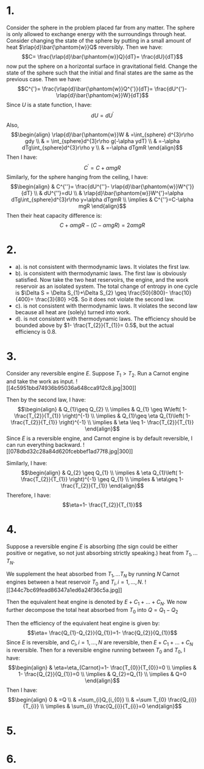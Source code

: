 # 1.
Consider the sphere in the problem placed far from any matter. The sphere is only allowed to exchange energy with the surroundings through heat. Consider changing the state of the sphere by putting in a small amount of heat $\rlap{d}\bar{\phantom{w}}Q$ reversibly. Then we have:
$$C= \frac{\rlap{d}\bar{\phantom{w}}Q}{dT}= \frac{dU}{dT}$$
now put the sphere on a horizontal surface in gravitational field. Change the state of the sphere such that the initial and final states are the same as the previous case. Then we have:
$$C^{'}= \frac{\rlap{d}\bar{\phantom{w}}Q^{'}}{dT}= \frac{dU^{'}- \rlap{d}\bar{\phantom{w}}W}{dT}$$
Since $U$ is a state function, I have: 
$$dU=dU^{'}$$
Also, 
$$\begin{align}
\rlap{d}\bar{\phantom{w}}W & =\int_{sphere} d^{3}r\rho gdy \\
 & = \int_{sphere}d^{3}r\rho g(-\alpha ydT) \\
 & =-\alpha dTg\int_{sphere}d^{3}r\rho y \\
 & =-\alpha dTgmR
\end{align}$$
Then I have:
$$C^{'}=C+\alpha mgR$$
Similarly, for the sphere hanging from the ceiling, I have:
$$\begin{align}
 & C^{''}= \frac{dU^{''}- \rlap{d}\bar{\phantom{w}}W^{'}}{dT} \\
 & dU^{''}=dU \\
 & \rlap{d}\bar{\phantom{w}}W^{'}=\alpha dTg\int_{sphere}d^{3}r\rho y=\alpha dTgmR \\
\implies & C^{''}=C-\alpha mgR
\end{align}$$
Then their heat capacity difference is:
$$C+\alpha mgR-(C-\alpha mgR)=2\alpha mgR$$
# 2.
- a). is not consistent with thermodynamic laws. It violates the first law. 
- b). is consistent with thermodynamic laws. The first law is obviously satisfied. Now take the two heat reservoirs, the engine, and the work reservoir as an isolated system. The total change of entropy in one cycle is $\Delta S = \Delta S_{1}+\Delta S_{2} \geq \frac{50}{800}- \frac{10}{400}= \frac{3}{80} >0$. So it does not violate the second law.
- c). is not consistent with thermodynamic laws. It violates the second law because all heat are (solely) turned into work.
- d). is not consistent with thermodynamic laws. The efficiency should be bounded above by $1- \frac{T_{2}}{T_{1}}=  0.5$, but the actual efficiency is $0.8$. 
# 3.
Consider any reversible engine $E$. Suppose $T_{1}>T_{2}$. Run a Carnot engine and take the work as input. 
![[4c5951bbd74936b95036a648cca912c8.jpg|300]]

Then by the second law, I have:
$$\begin{align}
 & Q_{1}\geq Q_{2} \\
\implies & Q_{1} \geq W\left( 1- \frac{T_{2}}{T_{1}} \right)^{-1} \\
\implies  & Q_{1}\geq \eta Q_{1}\left( 1- \frac{T_{2}}{T_{1}} \right)^{-1} \\
\implies  & \eta \leq 1- \frac{T_{2}}{T_{1}}
\end{align}$$
Since $E$ is a reversible engine, and Carnot engine is by default reversible, I can run everything backward. 
![[078dbd32c28a84d620fcebbef1ad77f8.jpg|300]]

Similarly, I have:
$$\begin{align}
 & Q_{2} \geq Q_{1} \\
\implies & \eta Q_{1}\left( 1- \frac{T_{2}}{T_{1}} \right)^{-1} \geq Q_{1} \\
\implies  & \eta\geq 1- \frac{T_{2}}{T_{1}}
\end{align}$$
Therefore, I have:
$$\eta=1- \frac{T_{2}}{T_{1}}$$
# 4.
Suppose a reversible engine $E$ is absorbing (the sign could be either positive or negative, so not just absorbing strictly speaking.) heat from $T_{1},\dots T_{N}$.

We supplement the heat absorbed from $T_{1},\dots T_{N}$ by running $N$ Carnot engines between a heat reservoir $T_{0}$ and $T_{i},i=1,\dots,N$. 
![[344c7bc69fead86347a1ed6a24f36c5a.jpg]]

Then the equivalent heat engine is denoted by $E+C_{1}+\dots+C_{N}$. We now further decompose the total heat absorbed from $T_{0}$ into $Q=Q_{1}-Q_{2}$

Then the efficiency of the equivalent heat engine is given by:
$$\eta= \frac{Q_{1}-Q_{2}}{Q_{1}}=1- \frac{Q_{2}}{Q_{1}}$$
Since $E$ is reversible, and $C_{i},i=1,\dots,N$ are reversible, then $E+C_{1}+\dots+C_{N}$ is reversible. Then for a reversible engine running between $T_{0}$ and $T_{0}$, I have:
$$\begin{align}
 & \eta=\eta_{Carnot}=1- \frac{T_{0}}{T_{0}}=0 \\
\implies & 1- \frac{Q_{2}}{Q_{1}}=0 \\
\implies  & Q_{2}=Q_{1} \\
\implies  & Q=0
\end{align}$$
Then I have:
$$\begin{align}
0 & =Q \\
 & =\sum_{i}Q_{i_{0}} \\
 & =\sum T_{0} \frac{Q_{i}}{T_{i}}  \\
\implies & \sum_{i} \frac{Q_{i}}{T_{i}}=0
\end{align}$$
# 5.

# 6.

